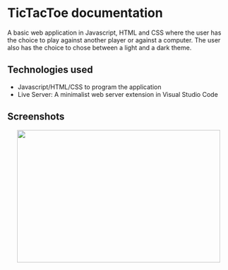 # TicTacToe documentation
A basic web application in Javascript, HTML and CSS where the user has the choice to play against another player or against a computer. The user also has the choice to chose 
between a light and a dark theme.

## Technologies used
- Javascript/HTML/CSS to program the application
- Live Server: A minimalist web server extension in Visual Studio Code
## Screenshots

<p align="center">
  <img width="460" height="300" src="![p1](https://github.com/user-attachments/assets/da416955-bf9d-4e2a-a6f9-e89750ad7c96)">
</p>

